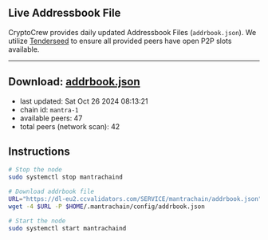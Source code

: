 ## Live Addressbook File

CryptoCrew provides daily updated Addressbook Files (`addrbook.json`). We utilize [Tenderseed](https://github.com/binaryholdings/tenderseed) to ensure all provided peers have open P2P slots available.

---
**Download: [addrbook.json](https://dl-eu2.ccvalidators.com/SERVICE/mantrachain/addrbook.json)**
---

- last updated: Sat Oct 26 2024 08:13:21
- chain id: `mantra-1`
- available peers: 47
- total peers (network scan): 42

## Instructions
```sh
# Stop the node
sudo systemctl stop mantrachaind

# Download addrbook file
URL="https://dl-eu2.ccvalidators.com/SERVICE/mantrachain/addrbook.json"
wget -4 $URL -P $HOME/.mantrachain/config/addrbook.json

# Start the node
sudo systemctl start mantrachaind
```

